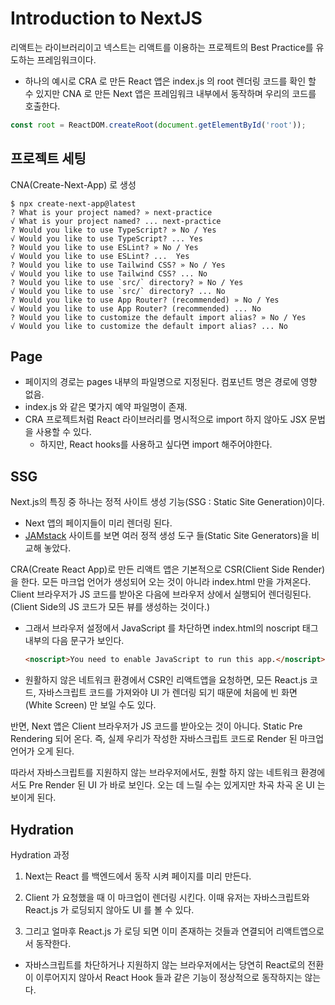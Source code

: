 # Introduction to NextJS

리액트는 라이브러리이고 넥스트는 리액트를 이용하는 프로젝트의 Best Practice를 유도하는 프레임워크이다.
- 하나의 예시로 CRA 로 만든 React 앱은 index.js 의 root 렌더링 코드를 확인 할 수 있지만 CNA 로 만든 Next 앱은 프레임워크 내부에서 동작하며 우리의 코드를 호출한다.

```javascript
const root = ReactDOM.createRoot(document.getElementById('root'));
```

## 프로젝트 세팅

CNA(Create-Next-App) 로 생성
```
$ npx create-next-app@latest
? What is your project named? » next-practice
√ What is your project named? ... next-practice
? Would you like to use TypeScript? » No / Yes
√ Would you like to use TypeScript? ... Yes
? Would you like to use ESLint? » No / Yes
√ Would you like to use ESLint? ...  Yes
? Would you like to use Tailwind CSS? » No / Yes
√ Would you like to use Tailwind CSS? ... No
? Would you like to use `src/` directory? » No / Yes
√ Would you like to use `src/` directory? ... No
? Would you like to use App Router? (recommended) » No / Yes
√ Would you like to use App Router? (recommended) ... No
? Would you like to customize the default import alias? » No / Yes
√ Would you like to customize the default import alias? ... No

```

## Page

- 페이지의 경로는 pages 내부의 파일명으로 지정된다. 컴포넌트 명은 경로에 영향 없음.
- index.js 와 같은 몇가지 예약 파일명이 존재.
- CRA 프로젝트처럼 React 라이브러리를 명시적으로 import 하지 않아도 JSX 문법을 사용할 수 있다.
    - 하지만, React hooks를 사용하고 싶다면 import 해주어야한다.

## SSG

Next.js의 특징 중 하나는 정적 사이트 생성 기능(SSG : Static Site Generation)이다.

- Next 앱의 페이지들이 미리 렌더링 된다.
- [JAMstack](https://jamstack.org/generators/) 사이트를 보면 여러 정적 생성 도구 들(Static Site Generators)을 비교해 놓았다.

CRA(Create React App)로 만든 리액트 앱은 기본적으로 CSR(Client Side Render)을 한다.
모든 마크업 언어가 생성되어 오는 것이 아니라 index.html 만을 가져온다. Client 브라우저가 JS 코드를 받아온 다음에 브라우저 상에서 실행되어 렌더링된다. (Client Side의 JS 코드가 모든 뷰를 생성하는 것이다.)
- 그래서 브라우저 설정에서 JavaScript 를 차단하면 index.html의 noscript 태그내부의 다음 문구가 보인다.
    ```html
    <noscript>You need to enable JavaScript to run this app.</noscript>
    ```
- 원활하지 않은 네트워크 환경에서 CSR인 리액트앱을 요청하면, 모든 React.js 코드, 자바스크립트 코드를 가져와야 UI 가 렌더링 되기 때문에 처음에 빈 화면 (White Screen) 만 보일 수도 있다.


반면, Next 앱은 Client 브라우저가 JS 코드를 받아오는 것이 아니다. Static Pre Rendering 되어 온다. 즉, 실제 우리가 작성한 자바스크립트 코드로 Render 된 마크업 언어가 오게 된다.

따라서  자바스크립트를 지원하지 않는 브라우저에서도, 원할 하지 않는 네트워크 환경에서도 Pre Render 된 UI 가 바로 보인다. 오는 데 느릴 수는 있게지만 차곡 차곡 온 UI 는 보이게 된다.


## Hydration

Hydration 과정

1. Next는 React 를 백엔드에서 동작 시켜 페이지를 미리 만든다.

2. Client 가 요청했을 때 이 마크업이 렌더링 시킨다. 이때 유저는 자바스크립트와 React.js 가 로딩되지 않아도 UI 를 볼 수 있다.

3. 그리고 얼마후 React.js 가 로딩 되면 이미 존재하는 것들과 연결되어 리액트앱으로서 동작한다.

- 자바스크립트를 차단하거나 지원하지 않는 브라우저에서는 당연히 React로의 전환이 이루어지지 않아서 React Hook 들과 같은 기능이 정상적으로 동작하지는 않는다.